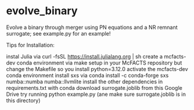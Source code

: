# evolve_binary
Evolve a binary through merger using PN equations and a NR remnant surrogate; see example.py for an example!

Tips for Installation:

instal Julia via curl -fsSL https://install.julialang.org | sh
create a mcfacts-dev conda environment via make setup in your McFACTS repository
but change the Makefile so you install python=3.12.0
activate the mcfacts-dev conda environment
install sxs via conda install -c conda-forge sxs numba::numba numba::llvmlite
install the other dependencies in requirements.txt with conda
download surrogate.joblib from this Google Drive
try running python example.py (ane make sure surrogate.joblib is in this directory)
